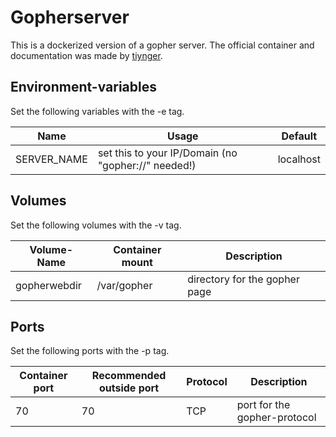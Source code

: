 # Gopherserver
This is a dockerized version of a gopher server.
The official container and documentation was made by [tiynger](https://hub.docker.com/r/tiynger/gopherserver).

## Environment-variables
Set the following variables with the -e tag.

| Name          | Usage                                               | Default   |
| ------------- | --------------------------------------------------- | --------- |
| SERVER_NAME   | set this to your IP/Domain (no "gopher://" needed!) | localhost |

## Volumes
Set the following volumes with the -v tag.

| Volume-Name          | Container mount | Description                   |
| -------------------- | --------------- | ----------------------------- |
| gopherwebdir         | /var/gopher     | directory for the gopher page |

## Ports
Set the following ports with the -p tag.

| Container port | Recommended outside port | Protocol   | Description                  |
| -------------- | ------------------------ | ---------- | ---------------------------- |
| 70             | 70                       | TCP        | port for the gopher-protocol |
